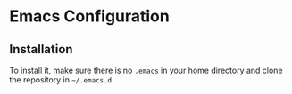 # Emacs Configuration

## Installation

To install it, make sure there is no `.emacs` in your home directory and clone the repository in `~/.emacs.d`.
